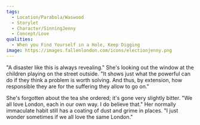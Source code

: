 ```yaml
---
tags:
  - Location/Parabola/Waswood
  - Storylet
  - Character/SinningJenny
  - Concept/Love
qualities:
  - When you Find Yourself in a Hole, Keep Digging
image: https://images.fallenlondon.com/icons/electionjenny.png
---
```

"A disaster like this is always revealing." She's looking out the window at the children playing on the street outside. "It shows just what the powerful can do if they think a problem is worth solving. And thus, by extension, how responsible they are for the suffering they allow to go on."

She's forgotten about the tea she ordered; it's gone very slightly bitter. "We all love London, each in our own way. I do believe that." Her normally immaculate habit still has a coating of dust and grime in places. "I just wonder sometimes if we all love the same London."